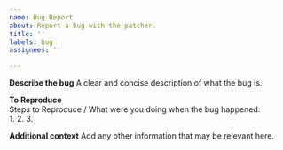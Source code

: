 ```yaml
---
name: Bug Report
about: Report a bug with the patcher.
title: ''
labels: bug
assignees: ''

---
```


**Describe the bug**
A clear and concise description of what the bug is.

**To Reproduce**  
Steps to Reproduce / What were you doing when the bug happened:  
1. 
2. 
3. 

**Additional context**
Add any other information that may be relevant here.
